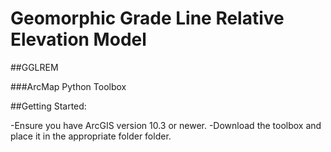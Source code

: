 # Geomorphic Grade Line Relative Elevation Model

##GGLREM

###ArcMap Python Toolbox


##Getting Started:

-Ensure you have ArcGIS version 10.3 or newer.
-Download the toolbox and place it in the appropriate folder folder.




